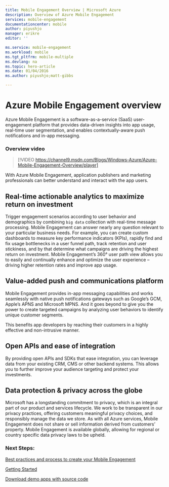 ```yaml
---
title: Mobile Engagement Overview | Microsoft Azure
description: Overview of Azure Mobile Engagement
services: mobile-engagement
documentationcenter: mobile
author: piyushjo
manager: erikre
editor: ''

ms.service: mobile-engagement
ms.workload: mobile
ms.tgt_pltfrm: mobile-multiple
ms.devlang: na
ms.topic: hero-article
ms.date: 01/04/2016
ms.author: piyushjo;matt-gibbs

---
```

# Azure Mobile Engagement overview
Azure Mobile Engagement is a software-as-a-service (SaaS) user-engagement platform that provides data-driven insights into app usage, real-time user segmentation, and enables contextually-aware push notifications and in-app messaging.

### Overview video
> [!VIDEO https://channel9.msdn.com/Blogs/Windows-Azure/Azure-Mobile-Engagement-Overview/player]
> 
> 

With Azure Mobile Engagement, application publishers and marketing professionals can better understand and interact with the app users.

## Real-time actionable analytics to maximize return on investment
Trigger engagement scenarios according to user behavior and demographics by combining `big data` collection with real-time message processing. Mobile Engagement can answer nearly any question relevant to your particular business needs. For example, you can create custom dashboards to measure key performance indicators (KPIs), rapidly find and fix usage bottlenecks in a user funnel path, track retention and user stickiness, and by that determine what campaigns are driving the highest return on investment. Mobile Engagement’s 360° user path view allows you to easily and continually enhance and optimize the user experience – driving higher retention rates and improve app usage.

## Value-added push and communications platform
Mobile Engagement provides in-app messaging capabilities and works seamlessly with native push notifications gateways such as Google’s GCM, Apple’s APNS and Microsoft MPNS. And it goes beyond to give you the power to create targeted campaigns by analyzing user behaviors to identify unique customer segments.

This benefits app developers by reaching their customers in a highly effective and non-intrusive manner.

## Open APIs and ease of integration
By providing open APIs and SDKs that ease integration, you can leverage data from your existing CRM, CMS or other backend systems. This allows you to further improve your audience targeting and protect your investments.

## Data protection & privacy across the globe
Microsoft has a longstanding commitment to privacy, which is an integral part of our product and services lifecycle. We work to be transparent in our privacy practices, offering customers meaningful privacy choices, and responsibly manage the data we store. As with all Azure services, Mobile Engagement does not share or sell information derived from customers’ property. Mobile Engagement is available globally, allowing for regional or country specific data privacy laws to be upheld.

### Next Steps:
[Best practices and process to create your Mobile Engagement](mobile-engagement-getting-started-best-practices.md)

[Getting Started](/documentation/services/mobile-engagement/)

[Download demo apps with source code](https://aka.ms/azmedemoapps)

